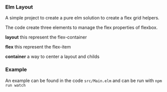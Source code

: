 ### Elm Layout
A simple project to create a pure elm solution to create a flex grid helpers.

The code create three elements to manage the flex properties of flexbox.

**layout** this represent the flex-container

**flex** this represent the flex-item

**container** a way to center a layout and childs

### Example
An example can be found in the code `src/Main.elm` and can be run with  `npm run watch`
